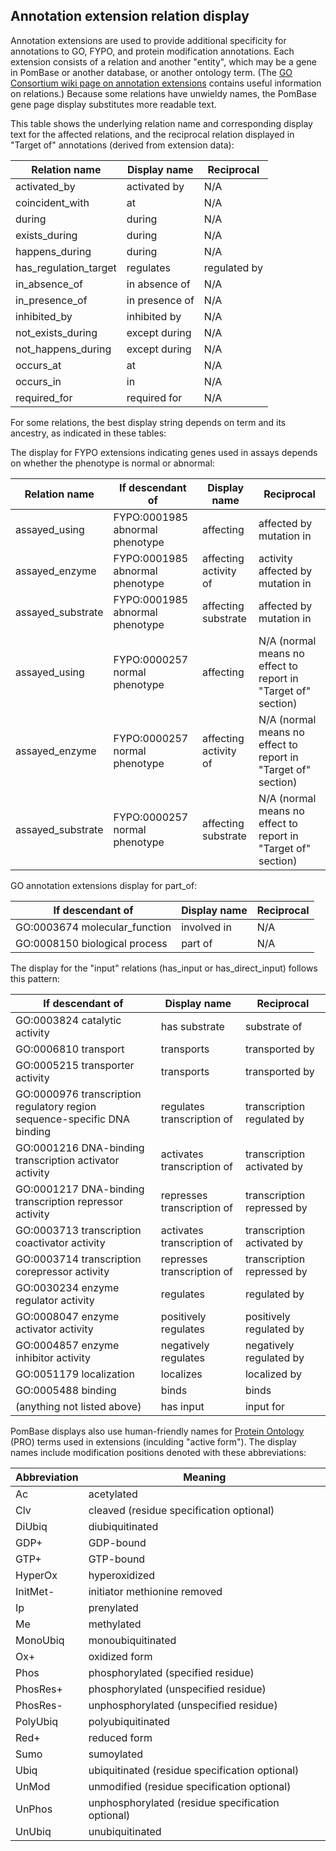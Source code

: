 ## Annotation extension relation display

Annotation extensions are used to provide additional specificity for
annotations to GO, FYPO, and protein modification annotations. Each
extension consists of a relation and another "entity", which may be a
gene in PomBase or another database, or another ontology term. (The
[GO Consortium wiki page on annotation extensions](http://wiki.geneontology.org/index.php/Annotation_Extension)
contains useful information on relations.) Because some relations have
unwieldy names, the PomBase gene page display substitutes more
readable text.

This table shows the underlying relation name and corresponding
display text for the affected relations, and the reciprocal relation
displayed in "Target of" annotations (derived from extension data):

Relation name | Display name | Reciprocal
--------------|--------------|-----------
activated_by | activated by | N/A
coincident_with | at | N/A
during | during | N/A
exists_during | during | N/A
happens_during | during | N/A
has_regulation_target | regulates | regulated by
in_absence_of | in absence of | N/A
in_presence_of | in presence of | N/A
inhibited_by | inhibited by | N/A
not_exists_during | except during | N/A
not_happens_during | except during | N/A
occurs_at | at | N/A
occurs_in | in | N/A
required_for | required for | N/A

For some relations, the best display string depends on term and its
ancestry, as indicated in these tables:

The display for FYPO extensions indicating genes used in assays
depends on whether the phenotype is normal or abnormal:

Relation name |If descendant of | Display name | Reciprocal
--------------|-----------------|--------------|-----------
assayed_using | FYPO:0001985 abnormal phenotype | affecting | affected by mutation in
assayed_enzyme | FYPO:0001985 abnormal phenotype | affecting activity of | activity affected by mutation in
assayed_substrate | FYPO:0001985 abnormal phenotype | affecting substrate | affected by mutation in
assayed_using | FYPO:0000257 normal phenotype | affecting | N/A (normal means no effect to report in "Target of" section)
assayed_enzyme | FYPO:0000257 normal phenotype | affecting activity of | N/A (normal means no effect to report in "Target of" section)
assayed_substrate | FYPO:0000257 normal phenotype | affecting substrate | N/A (normal means no effect to report in "Target of" section)

GO annotation extensions display for part_of:

If descendant of | Display name | Reciprocal
-----------------|--------------|-----------
GO:0003674 molecular_function | involved in | N/A
GO:0008150 biological process | part of | N/A

The display for the "input" relations (has_input or has_direct_input)
follows this pattern:

If descendant of | Display name | Reciprocal
-----------------|--------------|-----------
GO:0003824 catalytic activity | has substrate | substrate of
GO:0006810 transport | transports | transported by
GO:0005215 transporter activity | transports | transported by
GO:0000976 transcription regulatory region sequence-specific DNA binding | regulates transcription of | transcription regulated by
GO:0001216 DNA-binding transcription activator activity | activates transcription of | transcription activated by
GO:0001217 DNA-binding transcription repressor activity | represses transcription of | transcription repressed by
GO:0003713 transcription coactivator activity | activates transcription of | transcription activated by
GO:0003714 transcription corepressor activity | represses transcription of | transcription repressed by
GO:0030234 enzyme regulator activity | regulates | regulated by
GO:0008047 enzyme activator activity | positively regulates | positively regulated by
GO:0004857 enzyme inhibitor activity | negatively regulates | negatively regulated by
GO:0051179 localization | localizes | localized by
GO:0005488 binding | binds | binds
(anything not listed above) | has input | input for

PomBase displays also use human-friendly names for [Protein
Ontology](https://proconsortium.org/pro.shtml) (PRO) terms used in
extensions (inculding "active form"). The display names include
modification positions denoted with these abbreviations:

Abbreviation | Meaning
-------------|--------
Ac | acetylated
Clv | cleaved (residue specification optional)
DiUbiq | diubiquitinated
GDP+ | GDP-bound
GTP+ | GTP-bound
HyperOx | hyperoxidized
InitMet- | initiator methionine removed
Ip | prenylated
Me | methylated
MonoUbiq | monoubiquitinated
Ox+ | oxidized form
Phos | phosphorylated (specified residue)
PhosRes+ | phosphorylated (unspecified residue)
PhosRes- | unphosphorylated (unspecified residue)
PolyUbiq | polyubiquitinated
Red+ | reduced form
Sumo | sumoylated
Ubiq | ubiquitinated (residue specification optional)
UnMod | unmodified (residue specification optional)
UnPhos | unphosphorylated (residue specification optional)
UnUbiq | unubiquitinated
